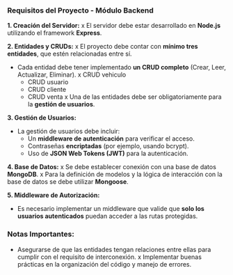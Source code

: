 ### Requisitos del Proyecto - Módulo Backend

**1. Creación del Servidor:**
x El servidor debe estar desarrollado en **Node.js** utilizando el framework **Express**.

**2. Entidades y CRUDs:**
x El proyecto debe contar con **mínimo tres entidades**, que estén relacionadas entre sí.
- Cada entidad debe tener implementado **un CRUD completo** (Crear, Leer, Actualizar, Eliminar).
    x CRUD vehiculo
    - CRUD usuario
    - CRUD cliente
    - CRUD venta
x Una de las entidades debe ser obligatoriamente para la **gestión de usuarios**.

**3. Gestión de Usuarios:**
- La gestión de usuarios debe incluir:
  - Un **middleware de autenticación** para verificar el acceso.
  - Contraseñas **encriptadas** (por ejemplo, usando bcrypt).
  - Uso de **JSON Web Tokens (JWT)** para la autenticación.

**4. Base de Datos:**
x Se debe establecer conexión con una base de datos **MongoDB**.
x Para la definición de modelos y la lógica de interacción con la base de datos se debe utilizar **Mongoose**.

**5. Middleware de Autorización:**
- Es necesario implementar un middleware que valide que **solo los usuarios autenticados** puedan acceder a las rutas protegidas.

### Notas Importantes:
- Asegurarse de que las entidades tengan relaciones entre ellas para cumplir con el requisito de interconexión.
x Implementar buenas prácticas en la organización del código y manejo de errores.
